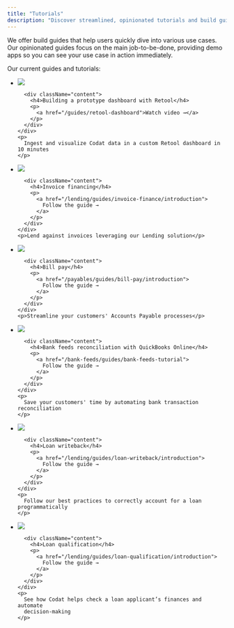 ```yaml
---
title: "Tutorials"
description: "Discover streamlined, opinionated tutorials and build guides with demo apps to fast-track your proficiency in Codat's diverse use cases"
---
```


We offer build guides that help users quickly dive into various use cases. Our opinionated guides focus on the main job-to-be-done, providing demo apps so you can see your use case in action immediately.

Our current guides and tutorials:

<ul className="card-container mini">
  <li className="card mini">
    <div className="card-row">
      <div className="header">
        <a href="/guides/retool-dashboard">
          <img src="/img/logos/usecases/lending.svg" className="icon usecase" />
        </a>
      </div>

      <div className="content">
        <h4>Building a prototype dashboard with Retool</h4>
        <p>
          <a href="/guides/retool-dashboard">Watch video →</a>
        </p>
      </div>
    </div>
    <p>
      Ingest and visualize Codat data in a custom Retool dashboard in 10 minutes
    </p>

  </li>
  <li className="card mini">
    <div className="card-row">
      <div className="header">
        <a href="/lending/guides/invoice-finance/introduction">
          <img src="/img/logos/usecases/lending.svg" className="icon usecase" />
        </a>
      </div>

      <div className="content">
        <h4>Invoice financing</h4>
        <p>
          <a href="/lending/guides/invoice-finance/introduction">
            Follow the guide →
          </a>
        </p>
      </div>
    </div>
    <p>Lend against invoices leveraging our Lending solution</p>

  </li>
  <li className="card mini">
    <div className="card-row">
      <div className="header">
        <a href="/payables/guides/bill-pay/introduction">
          <img
            src="/img/logos/usecases/payments.svg"
            className="icon usecase"
          />
        </a>
      </div>

      <div className="content">
        <h4>Bill pay</h4>
        <p>
          <a href="/payables/guides/bill-pay/introduction">
            Follow the guide →
          </a>
        </p>
      </div>
    </div>
    <p>Streamline your customers' Accounts Payable processes</p>

  </li>
  <li className="card mini">
    <div className="card-row">
      <div className="header">
        <a href="/bank-feeds/guides/bank-feeds-tutorial">
          <img src="/img/logos/usecases/sync.svg" className="icon usecase" />
        </a>
      </div>

      <div className="content">
        <h4>Bank feeds reconciliation with QuickBooks Online</h4>
        <p>
          <a href="/bank-feeds/guides/bank-feeds-tutorial">
            Follow the guide →
          </a>
        </p>
      </div>
    </div>
    <p>
      Save your customers' time by automating bank transaction reconciliation
    </p>

  </li>
  <li className="card mini">
    <div className="card-row">
      <div className="header">
        <a href="/lending/guides/loan-writeback/introduction">
          <img src="/img/logos/usecases/lending.svg" className="icon usecase" />
        </a>
      </div>

      <div className="content">
        <h4>Loan writeback</h4>
        <p>
          <a href="/lending/guides/loan-writeback/introduction">
            Follow the guide →
          </a>
        </p>
      </div>
    </div>
    <p>
      Follow our best practices to correctly account for a loan programmatically
    </p>

  </li>
  <li className="card mini">
    <div className="card-row">
      <div className="header">
        <a href="/lending/guides/loan-qualification/introduction">
          <img src="/img/logos/usecases/lending.svg" className="icon usecase" />
        </a>
      </div>

      <div className="content">
        <h4>Loan qualification</h4>
        <p>
          <a href="/lending/guides/loan-qualification/introduction">
            Follow the guide →
          </a>
        </p>
      </div>
    </div>
    <p>
      See how Codat helps check a loan applicant’s finances and automate
      decision-making
    </p>

  </li>
</ul>
